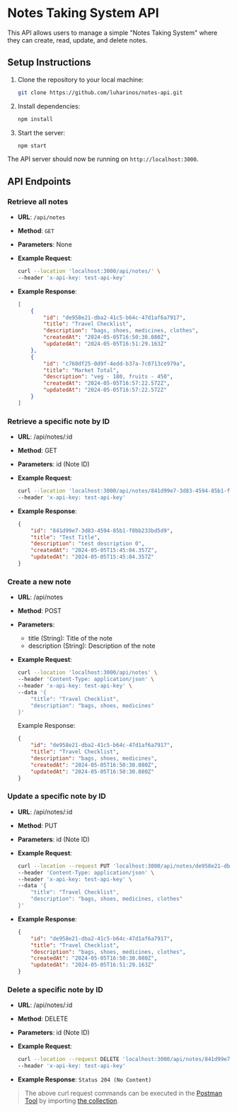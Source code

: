 # Notes Taking System API

This API allows users to manage a simple "Notes Taking System" where they can create, read, update, and delete notes.

## Setup Instructions

1. Clone the repository to your local machine:

    ```bash
    git clone https://github.com/luharinos/notes-api.git
    ```

2. Install dependencies:

    ```bash
    npm install
    ```

3. Start the server:

    ```bash
    npm start
    ```

The API server should now be running on `http://localhost:3000`.

## API Endpoints

### Retrieve all notes

- **URL**: `/api/notes`
- **Method**: `GET`
- **Parameters**: None
- **Example Request**:

    ```bash
    curl --location 'localhost:3000/api/notes/' \
    --header 'x-api-key: test-api-key'
    ```

- **Example Response**:

    ```JSON
    [
        {
            "id": "de958e21-dba2-41c5-b64c-47d1af6a7917",
            "title": "Travel Checklist",
            "description": "bags, shoes, medicines, clothes",
            "createdAt": "2024-05-05T16:50:30.080Z",
            "updatedAt": "2024-05-05T16:51:29.163Z"
        },
        {
            "id": "c760df25-0d9f-4edd-b37a-7c0713ce979a",
            "title": "Market Total",
            "description": "veg - 180, fruits - 450",
            "createdAt": "2024-05-05T16:57:22.572Z",
            "updatedAt": "2024-05-05T16:57:22.572Z"
        }
    ]
    ```

### Retrieve a specific note by ID

- **URL**: /api/notes/:id
- **Method**: GET
- **Parameters**: id (Note ID)
- **Example Request**:

    ```bash
    curl --location 'localhost:3000/api/notes/841d99e7-3d83-4594-85b1-f0bb233bd5d9' \
    --header 'x-api-key: test-api-key'
    ```

- **Example Response**:

    ```JSON
    {
        "id": "841d99e7-3d83-4594-85b1-f0bb233bd5d9",
        "title": "Test Title",
        "description": "test description 0",
        "createdAt": "2024-05-05T15:45:04.357Z",
        "updatedAt": "2024-05-05T15:45:04.357Z"
    }
    ```

### Create a new note

- **URL**: /api/notes
- **Method**: POST
- **Parameters**:
  - title (String): Title of the note
  - description (String): Description of the note
- **Example Request**:

    ```bash
    curl --location 'localhost:3000/api/notes' \
    --header 'Content-Type: application/json' \
    --header 'x-api-key: test-api-key' \
    --data '{
        "title": "Travel Checklist",
        "description": "bags, shoes, medicines"
    }'
    ```

    Example Response:

    ```JSON
    {
        "id": "de958e21-dba2-41c5-b64c-47d1af6a7917",
        "title": "Travel Checklist",
        "description": "bags, shoes, medicines",
        "createdAt": "2024-05-05T16:50:30.080Z",
        "updatedAt": "2024-05-05T16:50:30.080Z"
    }
    ```

### Update a specific note by ID

- **URL**: /api/notes/:id
- **Method**: PUT
- **Parameters**: id (Note ID)
- **Example Request**:

    ```bash
    curl --location --request PUT 'localhost:3000/api/notes/de958e21-dba2-41c5-b64c-47d1af6a7917' \
    --header 'Content-Type: application/json' \
    --header 'x-api-key: test-api-key' \
    --data '{
        "title": "Travel Checklist",
        "description": "bags, shoes, medicines, clothes"
    }'
    ```

- **Example Response**:

    ```JSON
    {
        "id": "de958e21-dba2-41c5-b64c-47d1af6a7917",
        "title": "Travel Checklist",
        "description": "bags, shoes, medicines, clothes",
        "createdAt": "2024-05-05T16:50:30.080Z",
        "updatedAt": "2024-05-05T16:51:29.163Z"
    }
    ```

### Delete a specific note by ID

- **URL**: /api/notes/:id
- **Method**: DELETE
- **Parameters**: id (Note ID)
- **Example Request**:

    ```bash
    curl --location --request DELETE 'localhost:3000/api/notes/841d99e7-3d83-4594-85b1-f0bb233bd5d9' \
    --header 'x-api-key: test-api-key'
    ```

- **Example Response**: `Status 204 (No Content)`

> The above curl request commands can be executed in the [Postman Tool](https://www.postman.com/downloads/) by importing [the collection](/Notes%20API.postman_collection.json).
